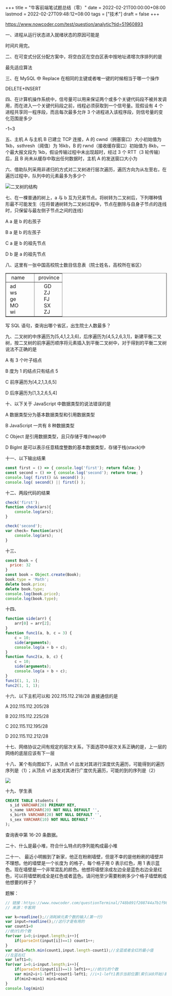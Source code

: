 +++
title = "牛客前端笔试题总结（零）"
date = 2022-02-21T00:00:00+08:00
lastmod = 2022-02-27T09:48:12+08:00
tags = ["技术"]
draft = false
+++

<https://www.nowcoder.com/test/question/analytic?tid=51960893>

一、进程从运行状态进入就绪状态的原因可能是

时间片用完。

二、在可变式分区分配方案中，将空白区在空白区表中按地址递增次序排列的是

最先适应算法

三、在 MySQL 中 Replace 在相同的主键或者唯一键的时候相当于哪一个操作

DELETE+INSERT

四、在计算机操作系统中，信号量可以用来保证两个或多个关键代码段不被并发调用，而在进入一个关键代码段之前，线程必须获取到一个信号量。现假设有 4 个进程共享同一程序段，而且每次最多允许 3 个进程进入该程序段，则信号量的变化范围是多少

-1~3

五、主机 A 与主机 B 已建立 TCP 连接，A 的 cwnd（拥塞窗口）大小初始值为 1kb，ssthresh（阈值）为 16kb，B 的 rwnd（接收缓存窗口）初始值为 8kb，一个最大报文段为 1kb，假设传输过程中未出现超时，经过 3 个 RTT（3 轮传输）后，且 B 尚未从缓存中取出任何数据时，主机 A 的发送窗口大小为

六、借助队列采用非递归的方式对二叉树进行层次遍历，遍历方向为从左至右，在遍历过程中，队列中的元素最多为多少个

![](/binary-tree.svg "二叉树的结构")

七、在一棵普通的树上，a 与 b 互为兄弟节点。将树转为二叉树后，下列哪种情形最不可能发生（在将普通树转为二叉树过程中，节点在删除与自身子节点的连线时，只保留与最左侧子节点之间的连线）

A a 是 b 的右孩子

B a 是 b 的左孩子

C a 是 b 的祖先节点

D b 是 a 的祖先节点

八、这里有一张中国高校院士数目信息表（院士姓名，高校所在省区）

<!-- This HTML table template is generated by emacs/table.el -->
<table border="1">
  <tr>
    <td align="left" valign="top">
      &nbsp;&nbsp;name&nbsp;&nbsp;&nbsp;&nbsp;&nbsp;
    </td>
    <td align="left" valign="top">
      &nbsp;province
    </td>
  </tr>
  <tr>
    <td align="left" valign="top">
      &nbsp;ad&nbsp;&nbsp;&nbsp;&nbsp;&nbsp;&nbsp;&nbsp;&nbsp;<br />
      &nbsp;ws&nbsp;&nbsp;&nbsp;&nbsp;&nbsp;&nbsp;&nbsp;&nbsp;<br />
      &nbsp;ge&nbsp;&nbsp;&nbsp;&nbsp;&nbsp;&nbsp;&nbsp;&nbsp;<br />
      &nbsp;MO&nbsp;&nbsp;&nbsp;&nbsp;&nbsp;&nbsp;&nbsp;&nbsp;<br />
      &nbsp;wi&nbsp;&nbsp;&nbsp;&nbsp;&nbsp;&nbsp;&nbsp;&nbsp;
    </td>
    <td align="left" valign="top">
      &nbsp;&nbsp;&nbsp;&nbsp;&nbsp;GD&nbsp;&nbsp;<br />
      &nbsp;&nbsp;&nbsp;&nbsp;&nbsp;ZJ&nbsp;&nbsp;<br />
      &nbsp;&nbsp;&nbsp;&nbsp;&nbsp;FJ&nbsp;&nbsp;<br />
      &nbsp;&nbsp;&nbsp;&nbsp;&nbsp;SX&nbsp;&nbsp;<br />
      &nbsp;&nbsp;&nbsp;&nbsp;&nbsp;ZJ&nbsp;&nbsp;
    </td>
  </tr>
</table>

写 SQL 语句，查询出哪个省区，出生院士人数最多？

九、二叉树的中序遍历为[5,4,1,2,3,6]，后序遍历为[4,5,2,6,3,1]，新建平衡二叉树，按二叉树的前序遍历顺序将元素插入到平衡二叉树中，对于得到的平衡二叉树说法不正确的是

A 有 3 个叶子结点

B 度为 1 的结点只有结点 5

C 前序遍历为[4,2,1,3,6,5]

D 后序遍历为[1,3,2,6,5,4]

十、以下关于 JavaScript 中数据类型的说法错误的是

A 数据类型分为基本数据类型和引用数据类型

B JavaScript 一共有 8 种数据类型

C Object 是引用数据类型，且只存储于堆(heap)中

D BigInt 是可以表示任意精度整数的基本数据类型，存储于栈(stack)中

十一、以下输出结果

```js
const first = () => { console.log('first'); return false; }
const second = () => { console.log('second'); return true; }
console.log( first() && second() );
console.log( second() || first() );
```

十二、两段代码的结果

```js
check('first');
function check(ars){
    console.log(ars);
}
```

```js
check('second');
var check= function(ars){
    console.log(ars);
}
```

十三、

```js
const Book = {
  price: 32
}
const book = Object.create(Book);
book.type = 'Math';
delete book.price;
delete book.type;
console.log(book.price);
console.log(book.type);
```

十四、

```js
function side(arr) {
    arr[0] = arr[2];
}
function func1(a, b, c = 3) {
    c = 10;
    side(arguments);
    console.log(a + b + c);
}
function func2(a, b, c) {
    c = 10;
    side(arguments);
    console.log(a + b + c);
}
func1(1, 1, 1);
func2(1, 1, 1);
```

十六、以下主机可以和 202.115.112.218/28 直接通信的是

A 202.115.112.205/28

B 202.115.112.225/28

C 202.115.112.195/28

D 202.115.112.212/28

十七、网络协议之间有规定的层次关系，下面选项中层次关系正确的是，上一层的网络的底层应该有下一层

十八、某个有向图如下，从顶点 v1 出发对其进行深度优先遍历，可能得到的遍历序列是（1）；从顶点 v1 出发对其进行广度优先遍历，可能的到的序列是（2）

![](/directed-graph.svg "")

十九、学生表

```sql
CREATE TABLE students (
  s_id VARCHAR(20) PRIMARY KEY,
  s_name VARCHAR(20) NOT NULL DEFAULT '',
  s_birth VARCHAR(20) NOT NULL DEFAULT '',
  s_sex VARCHAR(10) NOT NULL DEFAULT ''
);
```

查询表中第 16-20 条数据。

二十、什么是最小堆，符合什么特点的序列能构成最小堆

二十一、 最近小明搬到了新家，他正在粉刷墙壁，但是不幸的是他粉刷的墙壁并不理想。他的墙壁是一个长度为 的格子，每个格子用 0 表示红色，用 1 表示蓝色。现在墙壁是一个非常混乱的颜色。他想将墙壁涂成左边全是蓝色右边全是红色，可以将墙壁刷成全是红色或者蓝色。请问他至少需要粉刷多少个格子墙壁刷成他想要的样子？

题解：

```js
// 链接：https://www.nowcoder.com/questionTerminal/748b891f208744a7b1f98cb4c45bde11?answerType=1&f=discussion
// 来源：牛客网

var k=readline();//消耗掉元素个数的输入(第一行)
var input=readline();//这行才是有用的
var count1=0
//统计1的个数
for(var i=0;i<input.length;i++){
    if(parseInt(input[i])==1) count1++;
}
var min1=Math.min(count1,input.length-count1);//全蓝或者全红的最小值
//左蓝右红
var left1=0;
for(var i=0;i<input.length;i++){
    if(parseInt(input[i])==1) left1++;//统计1的个数
    var min2=i+1-left1+count1-left1; //i+1-left1表示当前位置(索引从0开始)前面是0(红)的个数（即需要转换红为蓝的个数）；(count1-left1)表示当前位置后面1(蓝)的个数（即需要转换蓝为红的个数）
    if(min2<min1) min1=min2
}
console.log(min1)
```